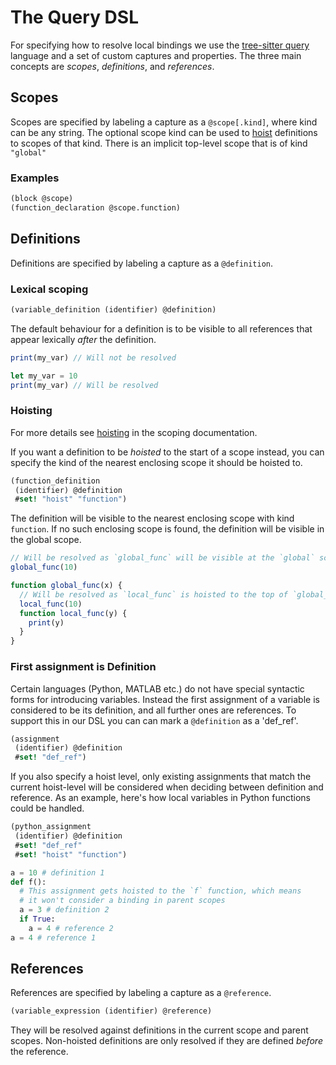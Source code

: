 # The Query DSL

For specifying how to resolve local bindings we use the [tree-sitter query] language and a set of custom captures and properties.
The three main concepts are _scopes_, _definitions_, and _references_.

## Scopes

Scopes are specified by labeling a capture as a `@scope[.kind]`, where kind can be any string.
The optional scope kind can be used to [hoist][hoisting] definitions to scopes of that kind.
There is an implicit top-level scope that is of kind `"global"`

### Examples

```scm
(block @scope)
(function_declaration @scope.function)
```

## Definitions

Definitions are specified by labeling a capture as a `@definition`.

### Lexical scoping

```scm
(variable_definition (identifier) @definition)
```

The default behaviour for a definition is to be visible to all references that appear lexically _after_ the definition.

```js
print(my_var) // Will not be resolved

let my_var = 10
print(my_var) // Will be resolved
```

### Hoisting

For more details see [hoisting] in the scoping documentation.

If you want a definition to be _hoisted_ to the start of a scope instead, you can specify the kind of the nearest enclosing scope it should be hoisted to.

```scm
(function_definition
 (identifier) @definition
 #set! "hoist" "function")
```

The definition will be visible to the nearest enclosing scope with kind `function`.
If no such enclosing scope is found, the definition will be visible in the global scope.

```js
// Will be resolved as `global_func` will be visible at the `global` scope
global_func(10)

function global_func(x) {
  // Will be resolved as `local_func` is hoisted to the top of `global_func`'s scope
  local_func(10)
  function local_func(y) {
    print(y)
  }
}
```

### First assignment is Definition

Certain languages (Python, MATLAB etc.) do not have special syntactic forms for introducing variables.
Instead the first assignment of a variable is considered to be its definition, and all further ones are references.
To support this in our DSL you can can mark a `@definition` as a 'def_ref'.

```scm
(assignment
 (identifier) @definition
 #set! "def_ref")
```

If you also specify a hoist level, only existing assignments that match the current hoist-level will be considered when deciding between definition and reference.
As an example, here's how local variables in Python functions could be handled.

```scm
(python_assignment
 (identifier) @definition
 #set! "def_ref"
 #set! "hoist" "function")
```

```python
a = 10 # definition 1
def f():
  # This assignment gets hoisted to the `f` function, which means
  # it won't consider a binding in parent scopes
  a = 3 # definition 2
  if True:
    a = 4 # reference 2
a = 4 # reference 1
```

## References

References are specified by labeling a capture as a `@reference`.

```scm
(variable_expression (identifier) @reference)
```

They will be resolved against definitions in the current scope and parent scopes.
Non-hoisted definitions are only resolved if they are defined _before_ the reference.

[hoisting]: ./locals-query-dsl.md#hoisting
[tree-sitter query]: https://tree-sitter.github.io/tree-sitter/using-parsers#pattern-matching-with-queries
